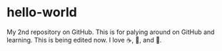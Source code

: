# hello-world
My 2nd repository on GitHub. This is for palying around on GitHub and learning.
This is being edited now.
I love :coffee:, :mango:, and :dog:.
